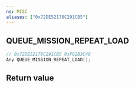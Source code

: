 ```yaml
---
ns: MISC
aliases: ["0x72DE52178C291CB5"]
---
```

## QUEUE_MISSION_REPEAT_LOAD

```c
// 0x72DE52178C291CB5 0xF62B3C48
Any QUEUE_MISSION_REPEAT_LOAD();
```


## Return value
